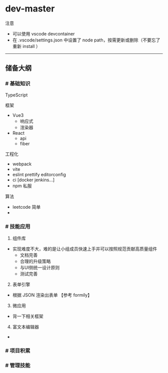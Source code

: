 # dev-master

注意
- 可以使用 vscode devcontainer
- 在 .vscode/settings.json 中设置了 node path，按需更新或删除（不要忘了重新 install ）

---

## 储备大纲
### # 基础知识
TypeScript

框架
  - Vue3
    - 响应式
    - 渲染器
  - React
    - api
    - fiber

工程化
  - webpack
  - vite
  - eslint prettify editorconfig
  - ci [docker jenkins...]
  - npm 私服

算法
  - leetcode 简单
  -

### # 技能应用

1. 组件库
  - 实现难度不大，难的是让小组成员快速上手并可以按照规范贡献高质量组件
    - 文档完善
    - 合理的升级策略
    - 与UI侧统一设计原则
    - 测试完善

2. 表单引擎
  - 根据 JSON 渲染出表单 【参考 formily】

3. 微应用
  - 背一下相关框架

4. 富文本编辑器
  - 

### # 项目积累


### # 管理技能
